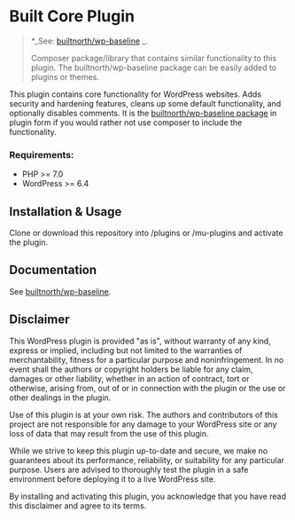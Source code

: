 # Built Core Plugin

> \*_See: [builtnorth/wp-baseline](https://github.com/builtnorth/wp-baseline) _.
>
> Composer package/library that contains similar functionality to this plugin. The builtnorth/wp-baseline package can be easily added to plugins or themes.

This plugin contains core functionality for WordPress websites. Adds security and hardening features, cleans up some default functionality, and optionally disables comments. It is the [builtnorth/wp-baseline package](https://github.com/builtnorth/wp-baseline) in plugin form if you would rather not use composer to include the functionality.

### Requirements:

-   PHP >= 7.0
-   WordPress >= 6.4

## Installation & Usage

Clone or download this repository into /plugins or /mu-plugins and activate the plugin.

## Documentation

See [builtnorth/wp-baseline](https://github.com/builtnorth/wp-baseline/readme.md).

## Disclaimer

This WordPress plugin is provided "as is", without warranty of any kind, express or implied, including but not limited to the warranties of merchantability, fitness for a particular purpose and noninfringement. In no event shall the authors or copyright holders be liable for any claim, damages or other liability, whether in an action of contract, tort or otherwise, arising from, out of or in connection with the plugin or the use or other dealings in the plugin.

Use of this plugin is at your own risk. The authors and contributors of this project are not responsible for any damage to your WordPress site or any loss of data that may result from the use of this plugin.

While we strive to keep this plugin up-to-date and secure, we make no guarantees about its performance, reliability, or suitability for any particular purpose. Users are advised to thoroughly test the plugin in a safe environment before deploying it to a live WordPress site.

By installing and activating this plugin, you acknowledge that you have read this disclaimer and agree to its terms.
